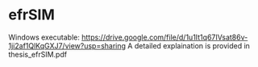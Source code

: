 # efrSIM

Windows executable: https://drive.google.com/file/d/1u1It1q67IVsat86v-1ji2af1QlKqGXJ7/view?usp=sharing
A detailed explaination is provided in thesis_efrSIM.pdf
